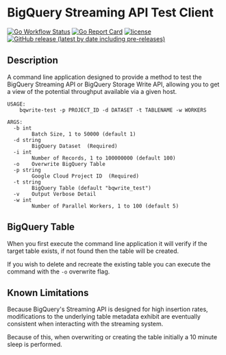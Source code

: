 # BigQuery Streaming API Test Client
[![Go Workflow Status](https://github.com/wintermi/bqwrite-test/workflows/Go/badge.svg)](https://github.com/wintermi/bqwrite-test/actions/workflows/go.yml)&nbsp;[![Go Report Card](https://goreportcard.com/badge/github.com/wintermi/bqwrite-test)](https://goreportcard.com/report/github.com/wintermi/bqwrite-test)&nbsp;[![license](https://img.shields.io/github/license/wintermi/bqwrite-test.svg)](https://github.com/wintermi/bqwrite-test/blob/main/LICENSE)&nbsp;[![GitHub release (latest by date including pre-releases)](https://img.shields.io/github/v/release/wintermi/bqwrite-test?include_prereleases)](https://github.com/wintermi/bqwrite-test/releases)


## Description
A command line application designed to provide a method to test the BigQuery Streaming API or BigQuery Storage Write API, allowing you to get a view of the potential throughput available via a given host.

```
USAGE:
    bqwrite-test -p PROJECT_ID -d DATASET -t TABLENAME -w WORKERS

ARGS:
  -b int
    	Batch Size, 1 to 50000 (default 1)
  -d string
    	BigQuery Dataset  (Required)
  -i int
    	Number of Records, 1 to 100000000 (default 100)
  -o	Overwrite BigQuery Table
  -p string
    	Google Cloud Project ID  (Required)
  -t string
    	BigQuery Table (default "bqwrite_test")
  -v	Output Verbose Detail
  -w int
    	Number of Parallel Workers, 1 to 100 (default 5)
```

## BigQuery Table
When you first execute the command line application it will verify if the target table exists, if not found then the table will be created.

If you wish to delete and recreate the existing table you can execute the command with the `-o` overwrite flag.

## Known Limitations
Because BigQuery's Streaming API is designed for high insertion rates, modifications to the underlying table metadata exhibit are eventually consistent when interacting with the streaming system.

Because of this, when overwriting or creating the table initially a 10 minute sleep is performed.
